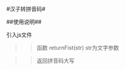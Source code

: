 
#汉子转拼音码#

##使用说明##
   
   引入js文件  <script src="/Public1/js/f2PY.js"></script>

   >> 函数 returnFist(str)  str为文字参数 

   >> 返回拼音码大写
   